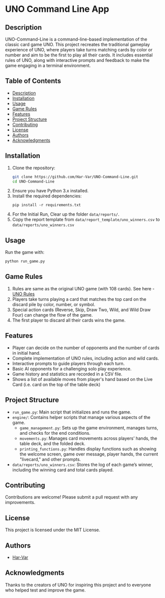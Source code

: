 
# UNO Command Line App

## Description
UNO-Command-Line is a command-line-based implementation of the classic card game UNO. This project recreates the traditional gameplay experience of UNO, where players take turns matching cards by color or number and aim to be the first to play all their cards. It includes essential rules of UNO, along with interactive prompts and feedback to make the game engaging in a terminal environment.

## Table of Contents
- [Description](#description)
- [Installation](#installation)
- [Usage](#usage)
- [Game Rules](#game-rules)
- [Features](#features)
- [Project Structure](#project-structure)
- [Contributing](#contributing)
- [License](#license)
- [Authors](#authors)
- [Acknowledgments](#acknowledgments)

## Installation
1. Clone the repository:
   ```bash
   git clone https://github.com/Har-Var/UNO-Command-Line.git
   cd UNO-Command-Line
   ```
2. Ensure you have Python 3.x installed.
3. Install the required dependencies:
   ```
   pip install -r requirements.txt
   ```
4. For the Initial Run, Clear up the folder `data/reports/`.
5. Copy the report template from `data/report_template/uno_winners.csv` to `data/reports/uno_winners.csv`

## Usage
Run the game with:
```bash
python run_game.py
```

## Game Rules
1. Rules are same as the original UNO game (with 108 cards). See here - [UNO Rules](https://www.unorules.com/)
2. Players take turns playing a card that matches the top card on the discard pile by color, number, or symbol.
3. Special action cards (Reverse, Skip, Draw Two, Wild, and Wild Draw Four) can change the flow of the game.
4. The first player to discard all their cards wins the game.

## Features
- Player can decide on the number of opponents and the number of cards in initial hand.
- Complete implementation of UNO rules, including action and wild cards.
- Interactive prompts to guide players through each turn.
- Basic AI opponents for a challenging solo play experience.
- Game history and statistics are recorded in a CSV file.
- Shows a list of available moves from player's hand based on the Live Card (i.e. card on the top of the table deck)

## Project Structure
- `run_game.py`: Main script that initializes and runs the game.
- `engine/`: Contains helper scripts that manage various aspects of the game.
  - `game_management.py`: Sets up the game environment, manages turns, and checks for the end conditions.
  - `movements.py`: Manages card movements across players’ hands, the table deck, and the folded deck.
  - `printing_functions.py`: Handles display functions such as showing the welcome screen, game over message, player hands, the current "livecard," and other prompts.
- `data/reports/uno_winners.csv`: Stores the log of each game’s winner, including the winning card and total cards played.

## Contributing
Contributions are welcome! Please submit a pull request with any improvements.

## License
This project is licensed under the MIT License.

## Authors
- [Har-Var](https://github.com/Har-Var)

## Acknowledgments
Thanks to the creators of UNO for inspiring this project and to everyone who helped test and improve the game.
